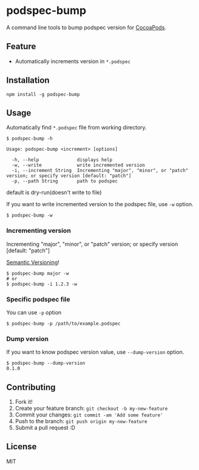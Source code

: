 # podspec-bump

A command line tools to bump podspec version for [CocoaPods](http://cocoapods.org/ "CocoaPods").

## Feature

- Automatically increments version in `*.podspec`

## Installation

```
npm install -g podspec-bump
```

## Usage

Automatically find `*.podspec` file from working directory.

```
$ podspec-bump -h

Usage: podspec-bump <increment> [options]

  -h, --help              displays help
  -w, --write             write incremented version
  -i, --increment String  Incrementing "major", "minor", or "patch" version; or specify version [default: "patch"]
  -p, --path String       path to podspec
```

default is dry-run(doesn't write to file)

If you want to write incremented version to the podspec file, use `-w` option.

``` shell
$ podspec-bump -w
```

### Incrementing version

Incrementing "major", "minor", or "patch" version; or specify version [default: "patch"]

[Semantic Versioning](http://semver.org/ "Semantic Versioning")!

``` shell
$ podspec-bump major -w
# or
$ podspec-bump -i 1.2.3 -w
```

### Specific podspec file

You can use `-p` option

``` shell
$ podspec-bump -p /path/to/example.podspec
```

### Dump version

If you want to know podspec version value, use `--dump-version` option.

```
$ podspec-bump --dump-version 
0.1.0
```

## Contributing

1. Fork it!
2. Create your feature branch: `git checkout -b my-new-feature`
3. Commit your changes: `git commit -am 'Add some feature'`
4. Push to the branch: `git push origin my-new-feature`
5. Submit a pull request :D

## License

MIT